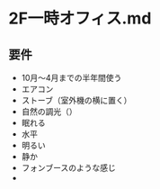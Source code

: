 # 2F一時オフィス.md
## 要件
- 10月〜4月までの半年間使う
- エアコン
- ストーブ（室外機の横に置く）
- 自然の調光（）
- 眠れる
- 水平
- 明るい
- 静か
- フォンブースのような感じ
-